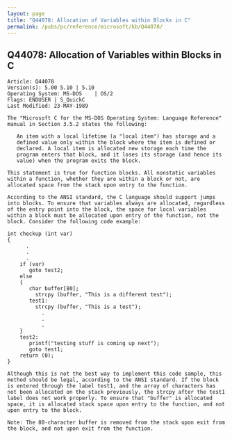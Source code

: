 ```yaml
---
layout: page
title: "Q44078: Allocation of Variables within Blocks in C"
permalink: /pubs/pc/reference/microsoft/kb/Q44078/
---
```


## Q44078: Allocation of Variables within Blocks in C

	Article: Q44078
	Version(s): 5.00 5.10 | 5.10
	Operating System: MS-DOS    | OS/2
	Flags: ENDUSER | S_QuickC
	Last Modified: 23-MAY-1989
	
	The "Microsoft C for the MS-DOS Operating System: Language Reference"
	manual in Section 3.5.2 states the following:
	
	   An item with a local lifetime (a "local item") has storage and a
	   defined value only within the block where the item is defined or
	   declared. A local item is allocated new storage each time the
	   program enters that block, and it loses its storage (and hence its
	   value) when the program exits the block.
	
	This statement is true for function blocks. All nonstatic variables
	within a function, whether they are within a block or not, are
	allocated space from the stack upon entry to the function.
	
	According to the ANSI standard, the C language should support jumps
	into blocks. To ensure that variables always are allocated, regardless
	of the entry point into the block, the space for local variables
	within a block must be allocated upon entry of the function, not the
	block. Consider the following code example:
	
	int checkup (int var)
	{
	      .
	      .
	      .
	    if (var)
	       goto test2;
	    else
	    {
	       char buffer[80];
	         strcpy (buffer, "This is a different test");
	       test1:
	         strcpy (buffer, "This is a test");
	           .
	           .
	           .
	    }
	    test2:
	       printf("testing stuff is coming up next");
	       goto test1;
	    return (0);
	}
	
	Although this is not the best way to implement this code sample, this
	method should be legal, according to the ANSI standard. If the block
	is entered through the label test1, and the array of characters has
	not been allocated on the stack previously, the strcpy after the test1
	label does not work properly. To ensure that "buffer" is allocated
	space, it is allocated stack space upon entry to the function, and not
	upon entry to the block.
	
	Note: The 80-character buffer is removed from the stack upon exit from
	the block, and not upon exit from the function.
